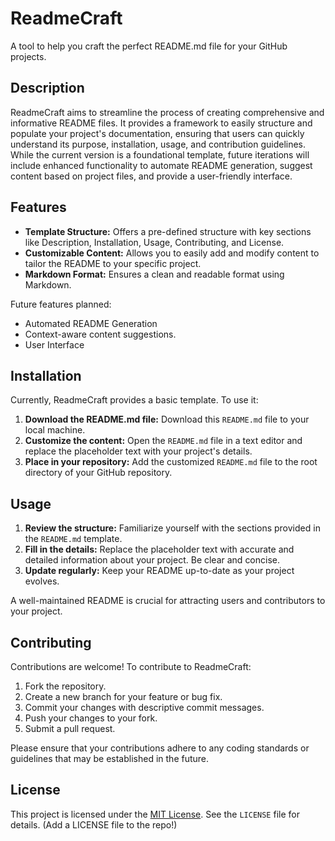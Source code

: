 # ReadmeCraft

A tool to help you craft the perfect README.md file for your GitHub projects.

## Description

ReadmeCraft aims to streamline the process of creating comprehensive and informative README files. It provides a framework to easily structure and populate your project's documentation, ensuring that users can quickly understand its purpose, installation, usage, and contribution guidelines. While the current version is a foundational template, future iterations will include enhanced functionality to automate README generation, suggest content based on project files, and provide a user-friendly interface.

## Features

- **Template Structure:** Offers a pre-defined structure with key sections like Description, Installation, Usage, Contributing, and License.
- **Customizable Content:** Allows you to easily add and modify content to tailor the README to your specific project.
- **Markdown Format:** Ensures a clean and readable format using Markdown.

Future features planned:

- Automated README Generation
- Context-aware content suggestions.
- User Interface

## Installation

Currently, ReadmeCraft provides a basic template. To use it:

1.  **Download the README.md file:** Download this `README.md` file to your local machine.
2.  **Customize the content:** Open the `README.md` file in a text editor and replace the placeholder text with your project's details.
3.  **Place in your repository:** Add the customized `README.md` file to the root directory of your GitHub repository.

## Usage

1.  **Review the structure:** Familiarize yourself with the sections provided in the `README.md` template.
2.  **Fill in the details:** Replace the placeholder text with accurate and detailed information about your project. Be clear and concise.
3.  **Update regularly:** Keep your README up-to-date as your project evolves.

A well-maintained README is crucial for attracting users and contributors to your project.

## Contributing

Contributions are welcome! To contribute to ReadmeCraft:

1.  Fork the repository.
2.  Create a new branch for your feature or bug fix.
3.  Commit your changes with descriptive commit messages.
4.  Push your changes to your fork.
5.  Submit a pull request.

Please ensure that your contributions adhere to any coding standards or guidelines that may be established in the future.

## License

This project is licensed under the [MIT License](LICENSE). See the `LICENSE` file for details. (Add a LICENSE file to the repo!)
